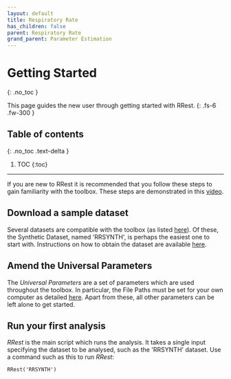```yaml
---
layout: default
title: Respiratory Rate
has_children: false
parent: Respiratory Rate
grand_parent: Parameter Estimation
---
```


# Getting Started
{: .no_toc }

This page guides the new user through getting started with RRest.
{: .fs-6 .fw-300 }


## Table of contents
{: .no_toc .text-delta }

1. TOC
{:toc}

---

If you are new to RRest it is recommended that you follow these steps to gain familiarity with the toolbox. These steps are demonstrated in this [video](https://youtu.be/J4ZG3QntTI8).

## Download a sample dataset
Several datasets are compatible with the toolbox (as listed [here](http://peterhcharlton.github.io/RRest/datasets.html)). Of these, the Synthetic Dataset, named 'RRSYNTH', is perhaps the easiest one to start with. Instructions on how to obtain the dataset are available [here](http://peterhcharlton.github.io/RRest/synthetic_dataset.html).

## Amend the Universal Parameters
The _Universal Parameters_ are a set of parameters which are used throughout the toolbox. In particular, the File Paths must be set for your own computer as detailed [here](https://github.com/peterhcharlton/RRest/wiki/Universal-Parameters). Apart from these, all other parameters can be left alone to get started.

## Run your first analysis
_RRest_ is the main script which runs the analysis. It takes a single input specifying the dataset to be analysed, such as the 'RRSYNTH' dataset. Use a command such as this to run _RRest_:

`RRest('RRSYNTH')`
